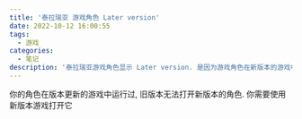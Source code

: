 ```yaml
---
title: '泰拉瑞亚 游戏角色 Later version'
date: 2022-10-12 16:00:55
tags:
  - 游戏
categories:
  - 笔记
description: '泰拉瑞亚游戏角色显示 Later version. 是因为游戏角色在新版本的游戏中运行过, 所以旧版本会显示这个'
---
```


你的角色在版本更新的游戏中运行过, 旧版本无法打开新版本的角色. 你需要使用新版本游戏打开它
